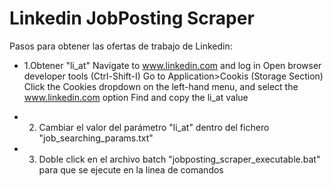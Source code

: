 # Linkedin JobPosting Scraper

Pasos para obtener las ofertas de trabajo de Linkedin:

- 1.Obtener "li_at"
Navigate to www.linkedin.com and log in
Open browser developer tools (Ctrl-Shift-I)
Go to Application>Cookis (Storage Section)
Click the Cookies dropdown on the left-hand menu, and select the www.linkedin.com option
Find and copy the li_at value

- 2. Cambiar el valor del parámetro "li_at" dentro del fichero "job_searching_params.txt"


- 3. Doble click en el archivo batch "jobposting_scraper_executable.bat" para que se ejecute en la linea de comandos
